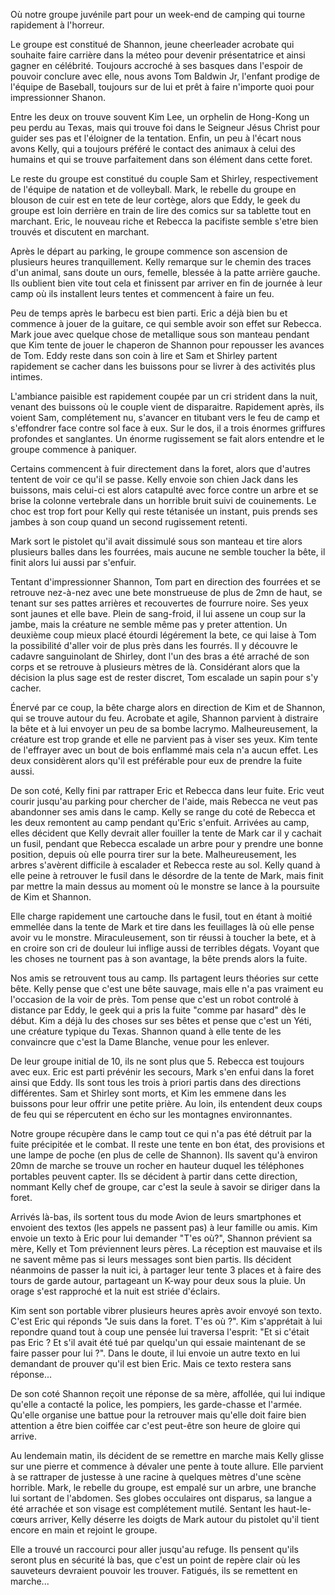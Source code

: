Où notre groupe juvénile part pour un week-end de camping qui tourne rapidement
à l'horreur.

Le groupe est constitué de Shannon, jeune cheerleader acrobate qui souhaite
faire carrière dans la méteo pour devenir présentatrice et ainsi gagner en
célébrité. Toujours accroché à ses basques dans l'espoir de pouvoir conclure
avec elle, nous avons Tom Baldwin Jr, l'enfant prodige de l'équipe de Baseball,
toujours sur de lui et prêt à faire n'importe quoi pour impressionner Shanon.

Entre les deux on trouve souvent Kim Lee, un orphelin de Hong-Kong un peu perdu
au Texas, mais qui trouve foi dans le Seigneur Jésus Christ pour guider ses pas
et l'éloigner de la tentation. Enfin, un peu à l'écart nous avons Kelly, qui
a toujours préféré le contact des animaux à celui des humains et qui se trouve
parfaitement dans son élément dans cette foret.

Le reste du groupe est constitué du couple Sam et Shirley, respectivement de
l'équipe de natation et de volleyball. Mark, le rebelle du groupe en blouson de
cuir est en tete de leur cortège, alors que Eddy, le geek du groupe est loin
derrière en train de lire des comics sur sa tablette tout en marchant. Eric, le
nouveau riche et Rebecca la pacifiste semble s'etre bien trouvés et discutent en
marchant.

Après le départ au parking, le groupe commence son ascension de plusieurs heures
tranquillement. Kelly remarque sur le chemin des traces d'un animal, sans doute
un ours, femelle, blessée à la patte arrière gauche. Ils oublient bien vite tout
cela et finissent par arriver en fin de journée à leur camp où ils installent
leurs tentes et commencent à faire un feu.

Peu de temps après le barbecu est bien parti. Eric a déjà bien bu et commence
à jouer de la guitare, ce qui semble avoir son effet sur Rebecca. Mark joue avec
quelque chose de metallique sous son manteau pendant que Kim tente de jouer le
chaperon de Shannon pour repousser les avances de Tom. Eddy reste dans son coin
à lire et Sam et Shirley partent rapidement se cacher dans les buissons pour se
livrer à des activités plus intimes.

L'ambiance paisible est rapidement coupée par un cri strident dans la nuit,
venant des buissons où le couple vient de disparaitre. Rapidement après, ils
voient Sam, complétement nu, s'avancer en titubant vers le feu de camp et
s'effondrer face contre sol face à eux. Sur le dos, il a trois énormes griffures
profondes et sanglantes. Un énorme rugissement se fait alors entendre et le
groupe commence à paniquer.

Certains commencent à fuir directement dans la foret, alors que d'autres tentent
de voir ce qu'il se passe. Kelly envoie son chien Jack dans les buissons, mais
celui-ci est alors catapulté avec force contre un arbre et se brise la colonne
vertebrale dans un horrible bruit suivi de couinements. Le choc est trop fort
pour Kelly qui reste tétanisée un instant, puis prends ses jambes à son coup
quand un second rugissement retenti.

Mark sort le pistolet qu'il avait dissimulé sous son manteau et tire alors
plusieurs balles dans les fourrées, mais aucune ne semble toucher la bête, il
finit alors lui aussi par s'enfuir.

Tentant d'impressionner Shannon, Tom part en direction des fourrées et se
retrouve nez-à-nez avec une bete monstrueuse de plus de 2mn de haut, se tenant
sur ses pattes arrières et recouvertes de fourrure noire. Ses yeux sont jaunes
et elle bave. Plein de sang-froid, il lui assene un coup sur la jambe, mais la
créature ne semble même pas y preter attention. Un deuxième coup mieux placé
étourdi légérement la bete, ce qui laise à Tom la possibilité d'aller voir de
plus près dans les fourrés. Il y découvre le cadavre sanguinolant de Shirley,
dont l'un des bras a été arraché de son corps et se retrouve à plusieurs mètres
de là. Considérant alors que la décision la plus sage est de rester discret, Tom
escalade un sapin pour s'y cacher.

Énervé par ce coup, la bête charge alors en direction de Kim et de Shannon, qui
se trouve autour du feu. Acrobate et agile, Shannon parvient à distraire la bête
et à lui envoyer un peu de sa bombe lacrymo. Malheureusement, la créature est
trop grande et elle ne parvient pas à viser ses yeux. Kim tente de l'effrayer
avec un bout de bois enflammé mais cela n'a aucun effet. Les deux considèrent
alors qu'il est préférable pour eux de prendre la fuite aussi.

De son coté, Kelly fini par rattraper Eric et Rebecca dans leur fuite. Eric veut
courir jusqu'au parking pour chercher de l'aide, mais Rebecca ne veut pas
abandonner ses amis dans le camp. Kelly se range du coté de Rebecca et les deux
remontent au camp pendant qu'Eric s'enfuit. Arrivées au camp, elles décident que
Kelly devrait aller fouiller la tente de Mark car il y cachait un fusil, pendant
que Rebecca escalade un arbre pour y prendre une bonne position, depuis où elle
pourra tirer sur la bete. Malheureusement, les arbres s'avèrent difficile
à escalader et Rebecca reste au sol. Kelly quand à elle peine à retrouver le
fusil dans le désordre de la tente de Mark, mais finit par mettre la main dessus
au moment où le monstre se lance à la poursuite de Kim et Shannon.

Elle charge rapidement une cartouche dans le fusil, tout en étant à moitié
emmellée dans la tente de Mark et tire dans les feuillages là où elle pense
avoir vu le monstre. Miraculeusement, son tir réussi à toucher la bete, et à en
croire son cri de douleur lui inflige aussi de terribles dégats. Voyant que les
choses ne tournent pas à son avantage, la bête prends alors la fuite.

Nos amis se retrouvent tous au camp. Ils partagent leurs théories sur cette
bête. Kelly pense que c'est une bête sauvage, mais elle n'a pas vraiment eu
l'occasion de la voir de près. Tom pense que c'est un robot controlé à distance
par Eddy, le geek qui a pris la fuite "comme par hasard" dès le début. Kim
a déjà lu des choses sur ses bêtes et pense que c'est un Yéti, une créature
typique du Texas. Shannon quand à elle tente de les convaincre que c'est la Dame
Blanche, venue pour les enlever.

De leur groupe initial de 10, ils ne sont plus que 5. Rebecca est toujours avec
eux. Eric est parti prévénir les secours, Mark s'en enfui dans la foret ainsi
que Eddy. Ils sont tous les trois à priori partis dans des directions
différentes. Sam et Shirley sont morts, et Kim les emmene dans les buissons pour
leur offrir une petite prière. Au loin, ils entendent deux coups de feu qui se
répercutent en écho sur les montagnes environnantes.

Notre groupe récupère dans le camp tout ce qui n'a pas été détruit par la fuite
précipitée et le combat. Il reste une tente en bon état, des provisions et une
lampe de poche (en plus de celle de Shannon). Ils savent qu'à environ 20mn de
marche se trouve un rocher en hauteur duquel les téléphones portables peuvent
capter. Ils se décident à partir dans cette direction, nommant Kelly chef de
groupe, car c'est la seule à savoir se diriger dans la foret.

Arrivés là-bas, ils sortent tous du mode Avion de leurs smartphones et envoient
des textos (les appels ne passent pas) à leur famille ou amis. Kim envoie un
texto à Eric pour lui demander "T'es où?", Shannon prévient sa mère, Kelly et
Tom préviennent leurs pères. La réception est mauvaise et ils ne savent même pas
si leurs messages sont bien partis. Ils décident néanmoins de passer la nuit
ici, à partager leur tente 3 places et à faire des tours de garde autour,
partageant un K-way pour deux sous la pluie. Un orage s'est rapproché et la nuit
est striée d'éclairs. 

Kim sent son portable vibrer plusieurs heures après avoir envoyé son texto.
C'est Eric qui réponds "Je suis dans la foret. T'es où ?". Kim s'apprétait à lui
repondre quand tout à coup une pensée lui traversa l'esprit: "Et si c'était pas
Eric ? Et s'il avait été tué par quelqu'un qui essaie maintenant de se faire
passer pour lui ?". Dans le doute, il lui envoie un autre texto en lui demandant
de prouver qu'il est bien Eric. Mais ce texto restera sans réponse...

De son coté Shannon reçoit une réponse de sa mère, affollée, qui lui indique
qu'elle a contacté la police, les pompiers, les garde-chasse et l'armée. Qu'elle
organise une battue pour la retrouver mais qu'elle doit faire bien attention
a être bien coiffée car c'est peut-être son heure de gloire qui arrive.

Au lendemain matin, ils décident de se remettre en marche mais Kelly glisse sur
une pierre et commence à dévaler une pente à toute allure. Elle parvient à se
rattraper de justesse à une racine à quelques mètres d'une scène horrible. Mark,
le rebelle du groupe, est empalé sur un arbre, une branche lui sortant de
l'abdomen. Ses globes occulaires ont disparus, sa langue a été arrachée et son
visage est complétement mutilé. Sentant les haut-le-cœurs arriver, Kelly déserre
les doigts de Mark autour du pistolet qu'il tient encore en main et rejoint le
groupe.

Elle a trouvé un raccourci pour aller jusqu'au refuge. Ils pensent qu'ils seront
plus en sécurité là bas, que c'est un point de repère clair où les sauveteurs
devraient pouvoir les trouver. Fatigués, ils se remettent en marche...
